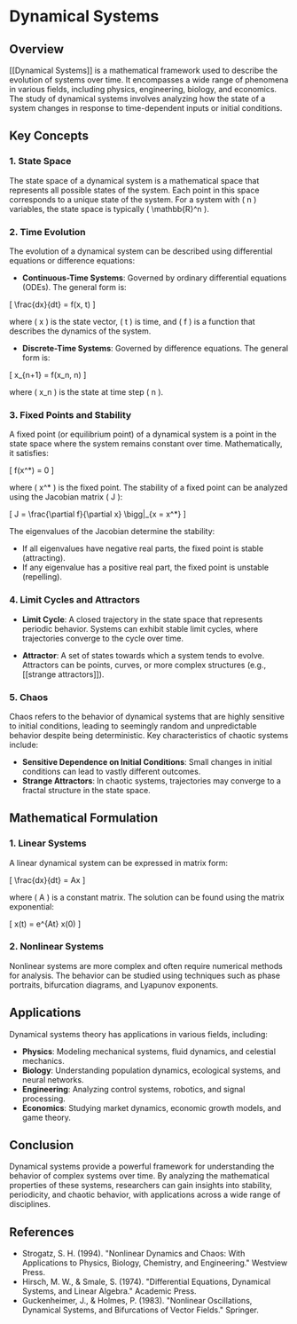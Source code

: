 
# Dynamical Systems

## Overview
[[Dynamical Systems]] is a mathematical framework used to describe the evolution of systems over time. It encompasses a wide range of phenomena in various fields, including physics, engineering, biology, and economics. The study of dynamical systems involves analyzing how the state of a system changes in response to time-dependent inputs or initial conditions.

## Key Concepts

### 1. State Space
The state space of a dynamical system is a mathematical space that represents all possible states of the system. Each point in this space corresponds to a unique state of the system. For a system with \( n \) variables, the state space is typically \( \mathbb{R}^n \).

### 2. Time Evolution
The evolution of a dynamical system can be described using differential equations or difference equations:

- **Continuous-Time Systems**: Governed by ordinary differential equations (ODEs). The general form is:

\[
\frac{dx}{dt} = f(x, t)
\]

where \( x \) is the state vector, \( t \) is time, and \( f \) is a function that describes the dynamics of the system.

- **Discrete-Time Systems**: Governed by difference equations. The general form is:

\[
x_{n+1} = f(x_n, n)
\]

where \( x_n \) is the state at time step \( n \).

### 3. Fixed Points and Stability
A fixed point (or equilibrium point) of a dynamical system is a point in the state space where the system remains constant over time. Mathematically, it satisfies:

\[
f(x^*) = 0
\]

where \( x^* \) is the fixed point. The stability of a fixed point can be analyzed using the Jacobian matrix \( J \):

\[
J = \frac{\partial f}{\partial x} \bigg|_{x = x^*}
\]

The eigenvalues of the Jacobian determine the stability:
- If all eigenvalues have negative real parts, the fixed point is stable (attracting).
- If any eigenvalue has a positive real part, the fixed point is unstable (repelling).

### 4. Limit Cycles and Attractors
- **Limit Cycle**: A closed trajectory in the state space that represents periodic behavior. Systems can exhibit stable limit cycles, where trajectories converge to the cycle over time.

- **Attractor**: A set of states towards which a system tends to evolve. Attractors can be points, curves, or more complex structures (e.g., [[strange attractors]]).

### 5. Chaos
Chaos refers to the behavior of dynamical systems that are highly sensitive to initial conditions, leading to seemingly random and unpredictable behavior despite being deterministic. Key characteristics of chaotic systems include:

- **Sensitive Dependence on Initial Conditions**: Small changes in initial conditions can lead to vastly different outcomes.
- **Strange Attractors**: In chaotic systems, trajectories may converge to a fractal structure in the state space.

## Mathematical Formulation

### 1. Linear Systems
A linear dynamical system can be expressed in matrix form:

\[
\frac{dx}{dt} = Ax
\]

where \( A \) is a constant matrix. The solution can be found using the matrix exponential:

\[
x(t) = e^{At} x(0)
\]

### 2. Nonlinear Systems
Nonlinear systems are more complex and often require numerical methods for analysis. The behavior can be studied using techniques such as phase portraits, bifurcation diagrams, and Lyapunov exponents.

## Applications
Dynamical systems theory has applications in various fields, including:

- **Physics**: Modeling mechanical systems, fluid dynamics, and celestial mechanics.
- **Biology**: Understanding population dynamics, ecological systems, and neural networks.
- **Engineering**: Analyzing control systems, robotics, and signal processing.
- **Economics**: Studying market dynamics, economic growth models, and game theory.

## Conclusion
Dynamical systems provide a powerful framework for understanding the behavior of complex systems over time. By analyzing the mathematical properties of these systems, researchers can gain insights into stability, periodicity, and chaotic behavior, with applications across a wide range of disciplines.

## References
- Strogatz, S. H. (1994). "Nonlinear Dynamics and Chaos: With Applications to Physics, Biology, Chemistry, and Engineering." Westview Press.
- Hirsch, M. W., & Smale, S. (1974). "Differential Equations, Dynamical Systems, and Linear Algebra." Academic Press.
- Guckenheimer, J., & Holmes, P. (1983). "Nonlinear Oscillations, Dynamical Systems, and Bifurcations of Vector Fields." Springer.
